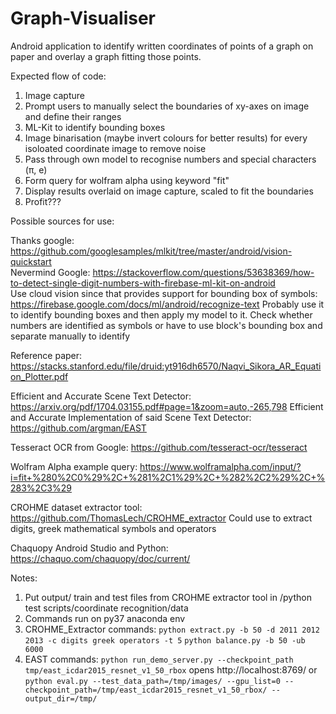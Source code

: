# Graph-Visualiser
Android application to identify written coordinates of points of a graph on paper and overlay a graph fitting those points. 

Expected flow of code:

1. Image capture
2. Prompt users to manually select the boundaries of xy-axes on image and define their ranges
3. ML-Kit to identify bounding boxes
4. Image binarisation (maybe invert colours for better results) for every isoloated coordinate image to remove noise
5. Pass through own model to recognise numbers and special characters (π, e)
6. Form query for wolfram alpha using keyword "fit"
7. Display results overlaid on image capture, scaled to fit the boundaries
8. Profit???

Possible sources for use:

Thanks google: https://github.com/googlesamples/mlkit/tree/master/android/vision-quickstart  
Nevermind Google: https://stackoverflow.com/questions/53638369/how-to-detect-single-digit-numbers-with-firebase-ml-kit-on-android  
Use cloud vision since that provides support for bounding box of symbols: https://firebase.google.com/docs/ml/android/recognize-text
Probably use it to identify bounding boxes and then apply my model to it. Check whether numbers are identified as symbols or have to use block's bounding box and separate manually to identify

Reference paper: https://stacks.stanford.edu/file/druid:yt916dh6570/Naqvi_Sikora_AR_Equation_Plotter.pdf 

Efficient and Accurate Scene Text Detector: https://arxiv.org/pdf/1704.03155.pdf#page=1&zoom=auto,-265,798 
Efficient and Accurate Implementation of said Scene Text Detector: https://github.com/argman/EAST 

Tesseract OCR from Google: https://github.com/tesseract-ocr/tesseract 

Wolfram Alpha example query: https://www.wolframalpha.com/input/?i=fit+%280%2C0%29%2C+%281%2C1%29%2C+%282%2C2%29%2C+%283%2C3%29 

CROHME dataset extractor tool: https://github.com/ThomasLech/CROHME_extractor Could use to extract digits, greek mathematical symbols and operators 

Chaquopy Android Studio and Python: https://chaquo.com/chaquopy/doc/current/ 

Notes:
1. Put output/ train and test files from CROHME extractor tool in /python test scripts/coordinate recognition/data
2. Commands run on py37 anaconda env
3. CROHME_Extractor commands:
`python extract.py -b 50 -d 2011 2012 2013 -c digits greek operators -t 5`
`python balance.py -b 50 -ub 6000`
4. EAST commands: `python run_demo_server.py --checkpoint_path tmp/east_icdar2015_resnet_v1_50_rbox` opens http://localhost:8769/ or `python eval.py --test_data_path=/tmp/images/ --gpu_list=0 --checkpoint_path=/tmp/east_icdar2015_resnet_v1_50_rbox/ --output_dir=/tmp/`
 
